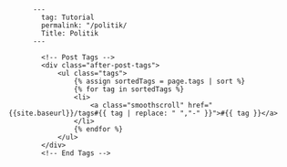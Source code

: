           ---
            tag: Tutorial
            permalink: "/politik/
            Title: Politik
          ---
            
            <!-- Post Tags -->
            <div class="after-post-tags">
                <ul class="tags">
                    {% assign sortedTags = page.tags | sort %}
                    {% for tag in sortedTags %}
                    <li>
                        <a class="smoothscroll" href="{{site.baseurl}}/tags#{{ tag | replace: " ","-" }}">#{{ tag }}</a>
                    </li>
                    {% endfor %}
                </ul>
            </div>
            <!-- End Tags -->
